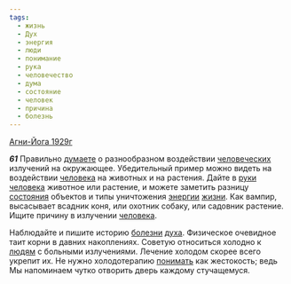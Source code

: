 ```yaml
---
tags:
  - жизнь
  - Дух
  - энергия
  - люди
  - понимание
  - рука
  - человечество
  - дума
  - состояние
  - человек
  - причина
  - болезнь
---
```


[Агни-Йога 1929г](https://127.0.0.1:4002/agni/1929)

___61___
Правильно [думаете](../../../tags/#дума) о разнообразном воздействии [человеческих](../../../tags/#человечество) излучений на окружающее. Убедительный пример можно видеть на воздействии [человека](../../../tags/#человек) на животных и на растения. Дайте в [руки](../../../tags/#рука) [человека](../../../tags/#человек) животное или растение, и можете заметить разницу [состояния](../../../tags/#состояние) объектов и типы уничтожения [энергии](../../../tags/#энергия) [жизни](../../../tags/#жизнь). Как вампир, высасывает всадник коня, или охотник собаку, или садовник растение. Ищите причину в излучении [человека](../../../tags/#человек).   

Наблюдайте и пишите историю [болезни](../../../tags/#болезнь) [духа](../../../tags/#Дух). Физическое очевидное таит корни в давних накоплениях. Советую относиться холодно к [людям](../../../tags/#люди) с больными излучениями. Лечение холодом скорее всего укрепит их. Не нужно холодотерапию [понимать](../../../tags/#понимание) как жестокость; ведь Мы напоминаем чутко отворить дверь каждому стучащемуся.